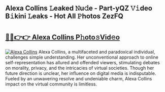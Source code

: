 ## Alexa Collins 𝙻eaked 𝙽u𝚍e - Part-yQZ 𝚅𝚒deo B𝚒kini 𝙻eaks - Hot All 𝙿hotos ZezFQ

# <h2><a href="http://ld3el6.urlbe.top/?page=Alexa+Collins">🔗🔗👉👉 Alexa Collins P𝚑oto𝚜Vid𝚎o</a></h2>

[![Alexa Collins](https://i.imgur.com/eBuTRDB.gif)](http://ld3el6.urlbe.top/?page=Alexa+Collins)
Alexa Collins, a multifaceted and paradoxical individual, challenges simple understanding. Her unconventional approach to online self-representation has allured and offended viewers, stimulating debates on morality, privacy, and the intricacies of virtual societies. Though her future direction is unclear, her influence on digital media is indisputable. Fueled by an unwavering resolve and undeniable charm, Alexa Collins impact on the virtual community is limitless.
